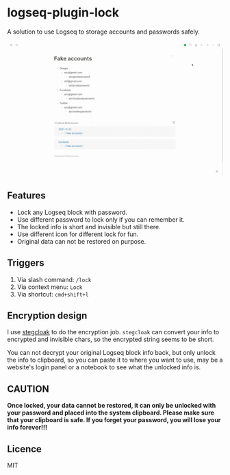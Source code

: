 # logseq-plugin-lock

A solution to use Logseq to storage accounts and passwords safely.

![Screencast](screencast.gif)

## Features

* Lock any Logseq block with password.
* Use different password to lock only if you can remember it.
* The locked info is short and invisible but still there.
* Use different icon for different lock for fun.
* Original data can not be restored on purpose.

## Triggers

1. Via slash command: `/lock`
2. Via context menu: `Lock`
3. Via shortcut: `cmd+shift+l`
## Encryption design

I use [stegcloak](https://github.com/KuroLabs/stegcloak) to do the encryption job. `stegcloak` can convert your info to encrypted and invisible chars, so the encrypted string seems to be short.

You can not decrypt your original Logseq block info back, but only  unlock the info to clipboard, so you can paste it to where you want to use, may be a website's login panel or a notebook to see what the unlocked info is.

## CAUTION

**Once locked, your data cannot be restored, it can only be unlocked with your password and placed into the system clipboard. Please make sure that your clipboard is safe. If you forget your password, you will lose your info forever!!!**

## Licence

MIT
